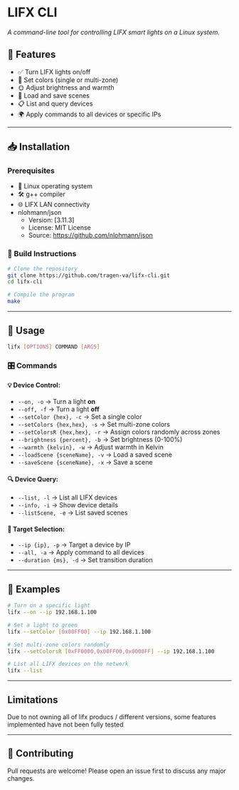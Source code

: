 # LIFX CLI

*A command-line tool for controlling LIFX smart lights on a Linux system.*


## 🚀 Features

- ✅ Turn LIFX lights on/off
- 🎨 Set colors (single or multi-zone)
- 🌞 Adjust brightness and warmth
- 💾 Load and save scenes
- 📋 List and query devices
- 🌍 Apply commands to all devices or specific IPs

---

## 📥 Installation

### Prerequisites
- 🐧 Linux operating system
- 🛠 g++ compiler
- 🌐 LIFX LAN connectivity
- nlohmann/json
    * Version: [3.11.3]
    * License: MIT License
    * Source: https://github.com/nlohmann/json

### 🔧 Build Instructions
```sh
# Clone the repository
git clone https://github.com/tragen-va/lifx-cli.git
cd lifx-cli

# Compile the program
make
```

---

## 📌 Usage

```sh
lifx [OPTIONS] COMMAND [ARGS]
```

### 🎛 Commands

#### 💡 Device Control:
- `--on, -o`  → Turn a light **on**
- `--off, -f` → Turn a light **off**
- `--setColor {hex}, -c` → Set a single color
- `--setColors {hex,hex}, -s` → Set multi-zone colors
- `--setColorsR {hex,hex}, -r` → Assign colors randomly across zones
- `--brightness {percent}, -b` → Set brightness (0-100%)
- `--warmth {kelvin}, -w` → Adjust warmth in Kelvin
- `--loadScene {sceneName}, -v` → Load a saved scene
- `--saveScene {sceneName}, -x` → Save a scene

#### 🔍 Device Query:
- `--list, -l` → List all LIFX devices
- `--info, -i` → Show device details
- `--listScene, -e` → List saved scenes

#### 🎯 Target Selection:
- `--ip {ip}, -p` → Target a device by IP
- `--all, -a` → Apply command to all devices
- `--duration {ms}, -d` → Set transition duration

---

## 📝 Examples

```sh
# Turn on a specific light
lifx --on --ip 192.168.1.100

# Set a light to green
lifx --setColor [0x00FF00] --ip 192.168.1.100

# Set multi-zone colors randomly
lifx --setColorsR [0xFF0000,0x00FF00,0x0000FF] --ip 192.168.1.100

# List all LIFX devices on the network
lifx --list
```

---

## Limitations
Due to not owning all of lifx producs / different versions, some features implemented have not been fully tested

---

## 🤝 Contributing
Pull requests are welcome! Please open an issue first to discuss any major changes.




















